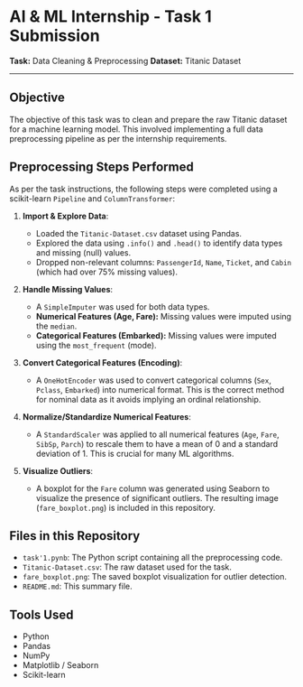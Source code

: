 # AI & ML Internship - Task 1 Submission

**Task:** Data Cleaning & Preprocessing
**Dataset:** Titanic Dataset

---

## Objective

The objective of this task was to clean and prepare the raw Titanic dataset for a machine learning model. This involved implementing a full data preprocessing pipeline as per the internship requirements.

## Preprocessing Steps Performed

As per the task instructions, the following steps were completed using a scikit-learn `Pipeline` and `ColumnTransformer`:

1.  **Import & Explore Data**:
    * Loaded the `Titanic-Dataset.csv` dataset using Pandas.
    * Explored the data using `.info()` and `.head()` to identify data types and missing (null) values.
    * Dropped non-relevant columns: `PassengerId`, `Name`, `Ticket`, and `Cabin` (which had over 75% missing values).

2.  **Handle Missing Values**:
    * A `SimpleImputer` was used for both data types.
    * **Numerical Features (Age, Fare):** Missing values were imputed using the `median`.
    * **Categorical Features (Embarked):** Missing values were imputed using the `most_frequent` (mode).

3.  **Convert Categorical Features (Encoding)**:
    * A `OneHotEncoder` was used to convert categorical columns (`Sex`, `Pclass`, `Embarked`) into numerical format. This is the correct method for nominal data as it avoids implying an ordinal relationship.

4.  **Normalize/Standardize Numerical Features**:
    * A `StandardScaler` was applied to all numerical features (`Age`, `Fare`, `SibSp`, `Parch`) to rescale them to have a mean of 0 and a standard deviation of 1. This is crucial for many ML algorithms.

5.  **Visualize Outliers**:
    * A boxplot for the `Fare` column was generated using Seaborn to visualize the presence of significant outliers. The resulting image (`fare_boxplot.png`) is included in this repository.

## Files in this Repository

* `task'1.pynb`: The Python script containing all the preprocessing code.
* `Titanic-Dataset.csv`: The raw dataset used for the task.
* `fare_boxplot.png`: The saved boxplot visualization for outlier detection.
* `README.md`: This summary file.

## Tools Used

* Python
* Pandas
* NumPy
* Matplotlib / Seaborn
* Scikit-learn

